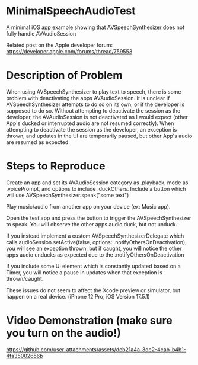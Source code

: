 # MinimalSpeechAudioTest
A minimal iOS app example showing that AVSpeechSynthesizer does not fully handle AVAudioSession

Related post on the Apple developer forum: https://developer.apple.com/forums/thread/759553

# Description of Problem
When using AVSpeechSynthesizer to play text to speech, there is some problem with deactivating the apps AVAudioSession. It is unclear if AVSpeechSynthesizer attempts to do so on its own, or if the developer is supposed to do so. Without attempting to deactivate the session as the developer, the AVAudioSession is not deactivated as I would expect (other App's ducked or interrupted audio are not resumed correctly). When attempting to deactivate the session as the developer, an exception is thrown, and updates in the UI are temporarily paused, but other App's audio are resumed as expected.

# Steps to Reproduce
Create an app and set its AVAudioSession category as .playback, mode as .voicePrompt, and options to include .duckOthers. Include a button which will use AVSpeechSynthesizer.speak("some text")

Play music/audio from another app on your device (ex: Music app).

Open the test app and press the button to trigger the AVSpeechSynthesizer to speak. You will observe the other apps audio duck, but not unduck.

If you instead implement a custom AVSpeechSynthesizerDelegate which calls audioSession.setActive(false, options: .notifyOthersOnDeactivation), you will see an exception thrown, but if caught, you will notice the other apps audio unducks as expected due to the .notifyOthersOnDeactivation

If you include some UI element which is constantly updated based on a Timer, you will notice a pause in updates when that exception is thrown/caught.

These issues do not seem to affect the Xcode preview or simulator, but happen on a real device. (iPhone 12 Pro, iOS Version 17.5.1)

# Video Demonstration (make sure you turn on the audio!)

https://github.com/user-attachments/assets/dcb21a4a-3de2-4cab-b4b1-4fa35002656b
